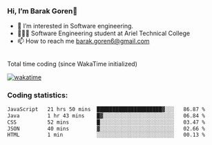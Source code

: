 ###  Hi, I’m Barak Goren👋
- 👀 I’m interested in Software engineering.
- 👨🏼‍🎓 Software Engineering student at Ariel Technical College
- 📫 How to reach me barak.goren6@gmail.com
##
Total time coding (since WakaTime initialized)

[![wakatime](https://wakatime.com/badge/user/5cc5ec80-a806-4ca2-a704-db29274e48cd.svg)](https://wakatime.com/@5cc5ec80-a806-4ca2-a704-db29274e48cd)

   
### Coding statistics:

<!--START_SECTION:waka-->

```txt
JavaScript   21 hrs 50 mins  █████████████████████▓░░░   86.87 %
Java         1 hr 43 mins    █▓░░░░░░░░░░░░░░░░░░░░░░░   06.84 %
CSS          52 mins         █░░░░░░░░░░░░░░░░░░░░░░░░   03.47 %
JSON         40 mins         ▓░░░░░░░░░░░░░░░░░░░░░░░░   02.66 %
HTML         1 min           ░░░░░░░░░░░░░░░░░░░░░░░░░   00.13 %
```

<!--END_SECTION:waka-->

<!---
barakgoren/barakgoren is a ✨ special ✨ repository because its `README.md` (this file) appears on your GitHub profile.
You can click the Preview link to take a look at your changes.
--->
